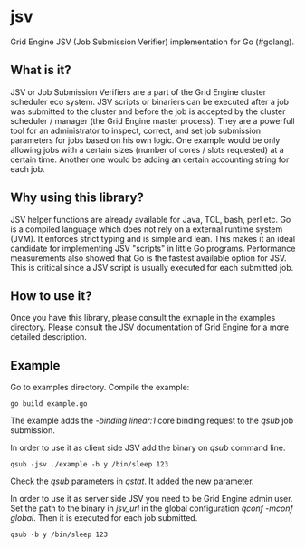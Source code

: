 jsv
===

Grid Engine JSV (Job Submission Verifier) implementation for Go (#golang).


## What is it?

JSV or Job Submission Verifiers are a part of the Grid Engine cluster scheduler eco system. JSV scripts or binariers can be executed after a job was submitted to the cluster and before the job is accepted by the cluster scheduler / manager (the Grid Engine master process). They are a powerfull tool for an administrator to inspect, correct, and set job submission parameters for jobs based on his own logic. One example would be only allowing jobs with a certain sizes (number of cores / slots requested) at a certain time. Another one would be adding an certain accounting string for each job.

## Why using this library?

JSV helper functions are already available for Java, TCL, bash, perl etc. Go is a compiled language which does not rely on a external runtime system (JVM). It enforces strict typing and is simple and lean. This makes it an ideal candidate for implementing JSV "scripts" in little Go programs. Performance measurements also showed that Go is the fastest available option for JSV. This is critical since a JSV script is usually executed for each submitted job.

## How to use it?

Once you have this library, please consult the exmaple in the examples directory. Please consult the JSV documentation of Grid Engine for a more detailed description.

## Example

Go to examples directory. Compile the example:

    go build example.go
    
The example adds the *-binding linear:1* core binding request to the *qsub* job submission.

In order to use it as client side JSV add the binary on *qsub* command line.

    qsub -jsv ./example -b y /bin/sleep 123
    
Check the *qsub* parameters in *qstat*. It added the new parameter.

In order to use it as server side JSV you need to be Grid Engine admin user. Set the path
to the binary in _jsv_url_ in the global configuration *qconf -mconf global*. Then it is 
executed for each job submitted.

    qsub -b y /bin/sleep 123
